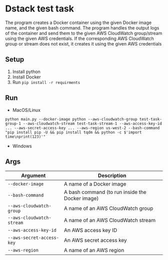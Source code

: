 # Dstack test task

The program creates a Docker container using the given Docker image name, and the given bash command.
The program handles the output logs of the container and send them to the given AWS CloudWatch group/stream
using the given AWS credentials. If the corresponding AWS CloudWatch group or stream does not exist,
it creates it using the given AWS credentials

## Setup

1. Install python
2. Install Docker
3. Run `pip install -r requirments` 

## Run

* MacOS/Linux

`python main.py --docker-image python --aws-cloudwatch-group test-task-group-1 --aws-cloudwatch-stream test-task-stream-1 --aws-access-key-id ... --aws-secret-access-key ... --aws-region us-west-2 --bash-command "pip install pip -U && pip install tqdm && python -c $'import time\nprint(123)'"`

* Windows

## Args

| Argument                  | Description                                     |
|---------------------------|-------------------------------------------------|
| `--docker-image`          | A name of a Docker image                        |
| `--bash-command`          | A bash command (to run inside the Docker image) |
| `--aws-cloudwatch-group`  | A name of an AWS CloudWatch group               |
| `--aws-cloudwatch-stream` | A name of an AWS CloudWatch stream              |
| `--aws-access-key-id`     | An AWS access key ID                            |
| `--aws-secret-access-key` | An AWS secret access key                        |
| `--aws-region`            | A name of an AWS region                         |